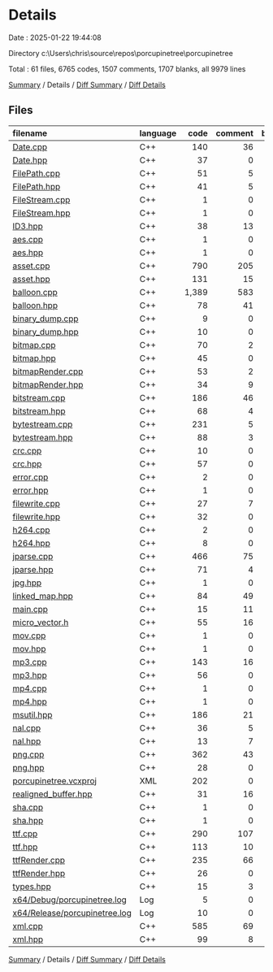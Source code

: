 # Details

Date : 2025-01-22 19:44:08

Directory c:\\Users\\chris\\source\\repos\\porcupinetree\\porcupinetree

Total : 61 files,  6765 codes, 1507 comments, 1707 blanks, all 9979 lines

[Summary](results.md) / Details / [Diff Summary](diff.md) / [Diff Details](diff-details.md)

## Files
| filename | language | code | comment | blank | total |
| :--- | :--- | ---: | ---: | ---: | ---: |
| [Date.cpp](/Date.cpp) | C++ | 140 | 36 | 26 | 202 |
| [Date.hpp](/Date.hpp) | C++ | 37 | 0 | 4 | 41 |
| [FilePath.cpp](/FilePath.cpp) | C++ | 51 | 5 | 25 | 81 |
| [FilePath.hpp](/FilePath.hpp) | C++ | 41 | 5 | 9 | 55 |
| [FileStream.cpp](/FileStream.cpp) | C++ | 1 | 0 | 1 | 2 |
| [FileStream.hpp](/FileStream.hpp) | C++ | 1 | 0 | 0 | 1 |
| [ID3.hpp](/ID3.hpp) | C++ | 38 | 13 | 14 | 65 |
| [aes.cpp](/aes.cpp) | C++ | 1 | 0 | 0 | 1 |
| [aes.hpp](/aes.hpp) | C++ | 1 | 0 | 1 | 2 |
| [asset.cpp](/asset.cpp) | C++ | 790 | 205 | 245 | 1,240 |
| [asset.hpp](/asset.hpp) | C++ | 131 | 15 | 13 | 159 |
| [balloon.cpp](/balloon.cpp) | C++ | 1,389 | 583 | 432 | 2,404 |
| [balloon.hpp](/balloon.hpp) | C++ | 78 | 41 | 8 | 127 |
| [binary\_dump.cpp](/binary_dump.cpp) | C++ | 9 | 0 | 4 | 13 |
| [binary\_dump.hpp](/binary_dump.hpp) | C++ | 10 | 0 | 2 | 12 |
| [bitmap.cpp](/bitmap.cpp) | C++ | 70 | 2 | 26 | 98 |
| [bitmap.hpp](/bitmap.hpp) | C++ | 45 | 0 | 7 | 52 |
| [bitmapRender.cpp](/bitmapRender.cpp) | C++ | 53 | 2 | 13 | 68 |
| [bitmapRender.hpp](/bitmapRender.hpp) | C++ | 34 | 9 | 6 | 49 |
| [bitstream.cpp](/bitstream.cpp) | C++ | 186 | 46 | 60 | 292 |
| [bitstream.hpp](/bitstream.hpp) | C++ | 68 | 4 | 21 | 93 |
| [bytestream.cpp](/bytestream.cpp) | C++ | 231 | 5 | 55 | 291 |
| [bytestream.hpp](/bytestream.hpp) | C++ | 88 | 3 | 12 | 103 |
| [crc.cpp](/crc.cpp) | C++ | 10 | 0 | 4 | 14 |
| [crc.hpp](/crc.hpp) | C++ | 57 | 0 | 2 | 59 |
| [error.cpp](/error.cpp) | C++ | 2 | 0 | 1 | 3 |
| [error.hpp](/error.hpp) | C++ | 1 | 0 | 0 | 1 |
| [filewrite.cpp](/filewrite.cpp) | C++ | 27 | 7 | 14 | 48 |
| [filewrite.hpp](/filewrite.hpp) | C++ | 32 | 0 | 5 | 37 |
| [h264.cpp](/h264.cpp) | C++ | 2 | 0 | 2 | 4 |
| [h264.hpp](/h264.hpp) | C++ | 8 | 0 | 3 | 11 |
| [jparse.cpp](/jparse.cpp) | C++ | 466 | 75 | 87 | 628 |
| [jparse.hpp](/jparse.hpp) | C++ | 71 | 4 | 12 | 87 |
| [jpg.hpp](/jpg.hpp) | C++ | 1 | 0 | 1 | 2 |
| [linked\_map.hpp](/linked_map.hpp) | C++ | 84 | 49 | 18 | 151 |
| [main.cpp](/main.cpp) | C++ | 15 | 11 | 10 | 36 |
| [micro\_vector.h](/micro_vector.h) | C++ | 55 | 16 | 12 | 83 |
| [mov.cpp](/mov.cpp) | C++ | 1 | 0 | 1 | 2 |
| [mov.hpp](/mov.hpp) | C++ | 1 | 0 | 1 | 2 |
| [mp3.cpp](/mp3.cpp) | C++ | 143 | 16 | 55 | 214 |
| [mp3.hpp](/mp3.hpp) | C++ | 56 | 0 | 9 | 65 |
| [mp4.cpp](/mp4.cpp) | C++ | 1 | 0 | 0 | 1 |
| [mp4.hpp](/mp4.hpp) | C++ | 1 | 0 | 1 | 2 |
| [msutil.hpp](/msutil.hpp) | C++ | 186 | 21 | 47 | 254 |
| [nal.cpp](/nal.cpp) | C++ | 36 | 5 | 8 | 49 |
| [nal.hpp](/nal.hpp) | C++ | 13 | 7 | 2 | 22 |
| [png.cpp](/png.cpp) | C++ | 362 | 43 | 77 | 482 |
| [png.hpp](/png.hpp) | C++ | 28 | 0 | 3 | 31 |
| [porcupinetree.vcxproj](/porcupinetree.vcxproj) | XML | 202 | 0 | 0 | 202 |
| [realigned\_buffer.hpp](/realigned_buffer.hpp) | C++ | 31 | 16 | 9 | 56 |
| [sha.cpp](/sha.cpp) | C++ | 1 | 0 | 0 | 1 |
| [sha.hpp](/sha.hpp) | C++ | 1 | 0 | 1 | 2 |
| [ttf.cpp](/ttf.cpp) | C++ | 290 | 107 | 88 | 485 |
| [ttf.hpp](/ttf.hpp) | C++ | 113 | 10 | 15 | 138 |
| [ttfRender.cpp](/ttfRender.cpp) | C++ | 235 | 66 | 70 | 371 |
| [ttfRender.hpp](/ttfRender.hpp) | C++ | 26 | 0 | 4 | 30 |
| [types.hpp](/types.hpp) | C++ | 15 | 3 | 7 | 25 |
| [x64/Debug/porcupinetree.log](/x64/Debug/porcupinetree.log) | Log | 5 | 0 | 2 | 7 |
| [x64/Release/porcupinetree.log](/x64/Release/porcupinetree.log) | Log | 10 | 0 | 2 | 12 |
| [xml.cpp](/xml.cpp) | C++ | 585 | 69 | 134 | 788 |
| [xml.hpp](/xml.hpp) | C++ | 99 | 8 | 16 | 123 |

[Summary](results.md) / Details / [Diff Summary](diff.md) / [Diff Details](diff-details.md)